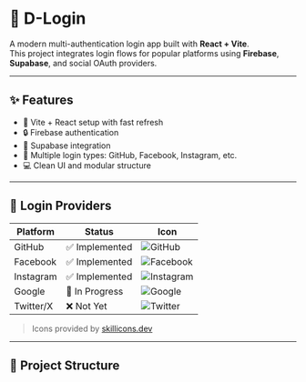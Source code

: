 # 🔐 D-Login

A modern multi-authentication login app built with **React + Vite**.  
This project integrates login flows for popular platforms using **Firebase**, **Supabase**, and social OAuth providers.

---

## ✨ Features

- 🔁 Vite + React setup with fast refresh
- 🔒 Firebase authentication
- 🌊 Supabase integration
- 🔗 Multiple login types: GitHub, Facebook, Instagram, etc.
- 💻 Clean UI and modular structure

---

## 🔑 Login Providers

| Platform     | Status      | Icon |
|--------------|-------------|------|
| GitHub       | ✅ Implemented | ![GitHub](https://skillicons.dev/icons?i=github) |
| Facebook     | ✅ Implemented | ![Facebook](https://skillicons.dev/icons?i=facebook) |
| Instagram    | ✅ Implemented | ![Instagram](https://skillicons.dev/icons?i=instagram) |
| Google       | 🚧 In Progress | ![Google](https://skillicons.dev/icons?i=google) |
| Twitter/X    | ❌ Not Yet | ![Twitter](https://skillicons.dev/icons?i=twitter) |

> Icons provided by [skillicons.dev](https://skillicons.dev)

---

## 📁 Project Structure

